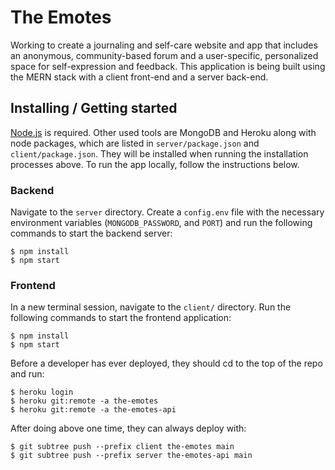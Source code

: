 # The Emotes
Working to create a journaling and self-care website and app that includes an anonymous, community-based forum and a user-specific, personalized space for self-expression and feedback. This application is being built using the MERN stack with a client front-end and a server back-end. 

## Installing / Getting started
[Node.js](https://nodejs.org/en/download/) is required. Other used tools are MongoDB and Heroku along with node packages, which are listed in `server/package.json` and `client/package.json`. They will be installed when running the installation processes above.
To run the app locally, follow the instructions below.

### Backend

Navigate to the `server` directory. Create a `config.env` file with the necessary environment variables (`MONGODB_PASSWORD`, and `PORT`) and run the following commands to start the backend server:

```shell
$ npm install
$ npm start
```

### Frontend

In a new terminal session, navigate to the `client/` directory. Run the following commands to start the frontend application:

```shell
$ npm install
$ npm start
```

Before a developer has ever deployed, they should cd to the top of the repo and run:
```shell
$ heroku login
$ heroku git:remote -a the-emotes
$ heroku git:remote -a the-emotes-api
```
After doing above one time, they can always deploy with:

```shell
$ git subtree push --prefix client the-emotes main
$ git subtree push --prefix server the-emotes-api main
```
